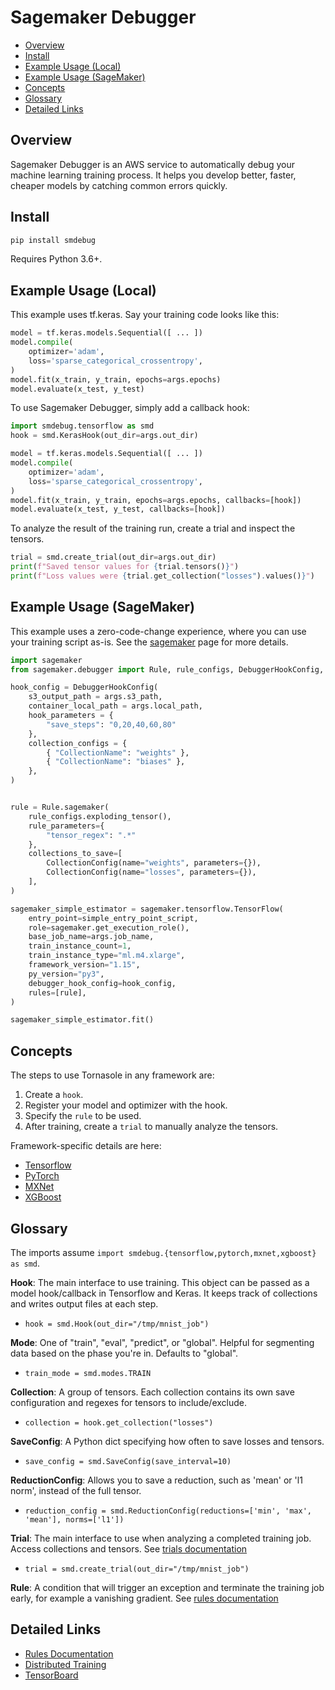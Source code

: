 # Sagemaker Debugger

- [Overview](#overview)
- [Install](#install)
- [Example Usage (Local)](#example-usage-local)
- [Example Usage (SageMaker)](#example-usage-sagemaker)
- [Concepts](#concepts)
- [Glossary](#glossary)
- [Detailed Links](#detailed-links)

## Overview
Sagemaker Debugger is an AWS service to automatically debug your machine learning training process.
It helps you develop better, faster, cheaper models by catching common errors quickly.

## Install
```bash
pip install smdebug
```

Requires Python 3.6+.

## Example Usage (Local)
This example uses tf.keras. Say your training code looks like this:
```python
model = tf.keras.models.Sequential([ ... ])
model.compile(
    optimizer='adam',
    loss='sparse_categorical_crossentropy',
)
model.fit(x_train, y_train, epochs=args.epochs)
model.evaluate(x_test, y_test)
```

To use Sagemaker Debugger, simply add a callback hook:
```python
import smdebug.tensorflow as smd
hook = smd.KerasHook(out_dir=args.out_dir)

model = tf.keras.models.Sequential([ ... ])
model.compile(
    optimizer='adam',
    loss='sparse_categorical_crossentropy',
)
model.fit(x_train, y_train, epochs=args.epochs, callbacks=[hook])
model.evaluate(x_test, y_test, callbacks=[hook])
```

To analyze the result of the training run, create a trial and inspect the tensors.
```python
trial = smd.create_trial(out_dir=args.out_dir)
print(f"Saved tensor values for {trial.tensors()}")
print(f"Loss values were {trial.get_collection("losses").values()}")
```

## Example Usage (SageMaker)
This example uses a zero-code-change experience, where you can use your training script as-is.
See the [sagemaker](https://link.com) page for more details.
```python
import sagemaker
from sagemaker.debugger import Rule, rule_configs, DebuggerHookConfig, TensorBoardOutputConfig, CollectionConfig

hook_config = DebuggerHookConfig(
    s3_output_path = args.s3_path,
    container_local_path = args.local_path,
    hook_parameters = {
        "save_steps": "0,20,40,60,80"
    },
    collection_configs = {
        { "CollectionName": "weights" },
        { "CollectionName": "biases" },
    },
)


rule = Rule.sagemaker(
    rule_configs.exploding_tensor(),
    rule_parameters={
        "tensor_regex": ".*"
    },
    collections_to_save=[
        CollectionConfig(name="weights", parameters={}),
        CollectionConfig(name="losses", parameters={}),
    ],
)

sagemaker_simple_estimator = sagemaker.tensorflow.TensorFlow(
    entry_point=simple_entry_point_script,
    role=sagemaker.get_execution_role(),
    base_job_name=args.job_name,
    train_instance_count=1,
    train_instance_type="ml.m4.xlarge",
    framework_version="1.15",
    py_version="py3",
    debugger_hook_config=hook_config,
    rules=[rule],
)

sagemaker_simple_estimator.fit()
```

## Concepts
The steps to use Tornasole in any framework are:

1. Create a `hook`.
2. Register your model and optimizer with the hook.
3. Specify the `rule` to be used.
4. After training, create a `trial` to manually analyze the tensors.

Framework-specific details are here:
- [Tensorflow](https://link.com)
- [PyTorch](https://link.com)
- [MXNet](https://link.com)
- [XGBoost](https://link.com)

## Glossary

The imports assume `import smdebug.{tensorflow,pytorch,mxnet,xgboost} as smd`.

**Hook**: The main interface to use training. This object can be passed as a model hook/callback
in Tensorflow and Keras. It keeps track of collections and writes output files at each step.
- `hook = smd.Hook(out_dir="/tmp/mnist_job")`

**Mode**: One of "train", "eval", "predict", or "global". Helpful for segmenting data based on the phase
you're in. Defaults to "global".
- `train_mode = smd.modes.TRAIN`

**Collection**: A group of tensors. Each collection contains its own save configuration and regexes for
tensors to include/exclude.
- `collection = hook.get_collection("losses")`

**SaveConfig**: A Python dict specifying how often to save losses and tensors.
- `save_config = smd.SaveConfig(save_interval=10)`

**ReductionConfig**: Allows you to save a reduction, such as 'mean' or 'l1 norm', instead of the full tensor.
- `reduction_config = smd.ReductionConfig(reductions=['min', 'max', 'mean'], norms=['l1'])`

**Trial**: The main interface to use when analyzing a completed training job. Access collections and tensors. See [trials documentation](https://link.com)
- `trial = smd.create_trial(out_dir="/tmp/mnist_job")`

**Rule**: A condition that will trigger an exception and terminate the training job early, for example a vanishing gradient. See [rules documentation](https://link.com)

## Detailed Links
- [Rules Documentation](https://link.com)
- [Distributed Training](https://link.com)
- [TensorBoard](https://link.com)
